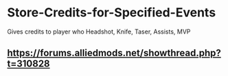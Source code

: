 # Store-Credits-for-Specified-Events
Gives credits to player who Headshot, Knife, Taser, Assists, MVP

## https://forums.alliedmods.net/showthread.php?t=310828
